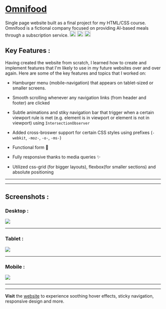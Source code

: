 # <a href="https://omnifood-anuragkr.netlify.app/" target="_blank">Omnifood</a>

Single page website built as a final project for my HTML/CSS course. Omnifood is a
fictional company focused on providing AI-based meals through a subscription service.
<img src="https://user-images.githubusercontent.com/25181517/192158954-f88b5814-d510-4564-b285-dff7d6400dad.png" width="20px"> <img src="https://user-images.githubusercontent.com/25181517/183898674-75a4a1b1-f960-4ea9-abcb-637170a00a75.png" width="20px"> <img src="https://user-images.githubusercontent.com/25181517/117447155-6a868a00-af3d-11eb-9cfe-245df15c9f3f.png" width="20px">

## Key Features :

Having created the website from scratch, I learned how to create and implement features that I'm likely to use in my future websites over and over again. Here are some of the key features and topics that I worked on:

- Hamburger menu (mobile-navigation) that appears on tablet-sized or smaller screens.
- Smooth scrolling whenever any navigation links (from header and footer) are clicked
- Subtle animations and stiky navigation bar that trigger when a certain viewport rule is met (e.g. element is in viewport or element is not in viewport) using `IntersectionObserver`
- Added cross-broswer support for certain CSS styles using prefixes (`-webkit`, `-moz-`, `-o-`, `-ms-`)

- Functional form 💌
- Fully responsive thanks to media queries ✨
- Utilized css-grid (for bigger layouts), flexbox(for smaller sections) and absolute positioning

---

---

## Screenshots :

### Desktop :

<img src="readme_screenshots/screenshot-desktop.webp" style="max-width:100%;">

---

### Tablet :

<img src="readme_screenshots/screenshot-tablet.webp" style="max-width:100%;">

---

### Mobile :

<img src="readme_screenshots/screenshot-mobile.webp" style="max-width:100%;">

---

---

**Visit** the [website](https://omnifood-anuragkr.netlify.app/) to experience soothing hover effects, sticky navigation, responsive design and more.
